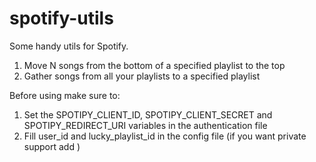 # spotify-utils

Some handy utils for Spotify.

1. Move N songs from the bottom of a specified playlist to the top 
2. Gather songs from all your playlists to a specified playlist

Before using make sure to:
1. Set the SPOTIPY_CLIENT_ID, SPOTIPY_CLIENT_SECRET and SPOTIPY_REDIRECT_URI variables in the authentication file
2. Fill user_id and lucky_playlist_id in the config file (if you want private support add )